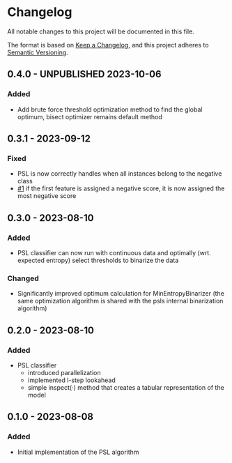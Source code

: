 # Changelog

All notable changes to this project will be documented in this file.

The format is based on [Keep a Changelog](https://keepachangelog.com/en/1.1.0/),
and this project adheres to [Semantic Versioning](https://semver.org/spec/v2.0.0.html).

## 0.4.0 - UNPUBLISHED 2023-10-06

### Added

- Add brute force threshold optimization method to find the global optimum, bisect optimizer remains default method

## 0.3.1 - 2023-09-12

### Fixed

- PSL is now correctly handles when all instances belong to the negative class
- [#1](../../issues/1) if the first feature is assigned a negative score, it is now assigned the most negative score

## 0.3.0 - 2023-08-10

### Added

- PSL classifier can now run with continuous data and optimally (wrt. expected entropy) select thresholds to binarize the data

### Changed

- Significantly improved optimum calculation for MinEntropyBinarizer (the same optimization algorithm is shared with the psls internal binarization algorithm)


## 0.2.0 - 2023-08-10

### Added

- PSL classifier
  - introduced parallelization
  - implemented l-step lookahead
  - simple inspect(·) method that creates a tabular representation of the model
    

## 0.1.0 - 2023-08-08

### Added

- Initial implementation of the PSL algorithm